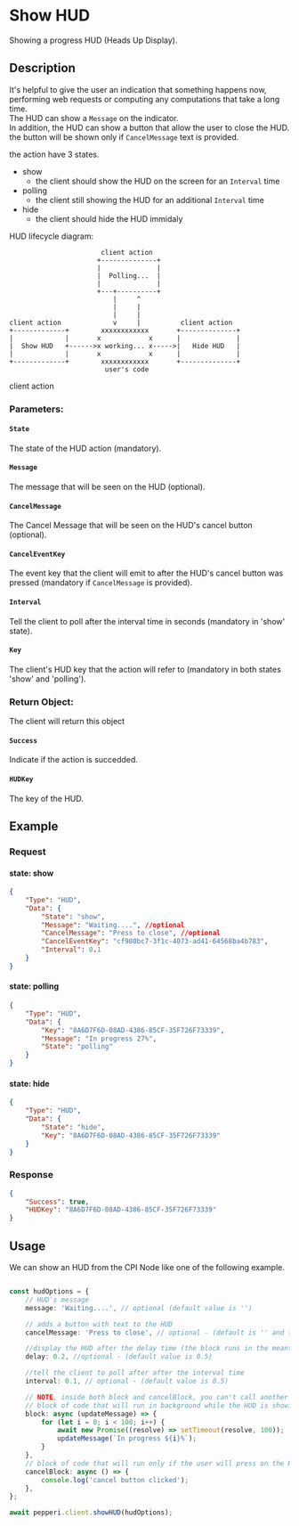 # Show HUD 
Showing a progress HUD (Heads Up Display).

## Description
 It's helpful to give the user an indication that something happens now,
performing web requests or computing any computations that take a long time. \
The HUD can show a ```Message``` on the indicator.\
In addition, the HUD can show a button that allow the user to close the HUD. the button will be shown only if ```CancelMessage``` text is provided. 

the action have 3 states. 
* show 
    - the client should show the HUD on the screen for an ```Interval``` time
* polling
    - the client still showing the HUD for an additional ```Interval``` time
* hide
    - the client should hide the HUD immidaly    



HUD lifecycle diagram:
```                  
                       client action
                      +--------------+
                      |              |
                      |  Polling...  |
                      |              |
                      +---+----------+
                          |     ^
                          |     |
                          |     |
client action             v     |          client action
+-------------+        xxxxxxxxxxxx       +--------------+
|             |       x            x      |              |
|  Show HUD   +------>x working... x----->|   Hide HUD   |
|             |       x            x      |              |
+-------------+        xxxxxxxxxxxx       +--------------+
                        user's code
```

client action


### Parameters:

#### ```State```
The state of the HUD action (mandatory). 
#### ```Message```
The message that will be seen on the HUD (optional). 
#### ```CancelMessage```
The Cancel Message that will be seen on the HUD's cancel button (optional). 
#### ```CancelEventKey```
The event key that the client will emit to after the HUD's cancel button was pressed (mandatory if ```CancelMessage``` is provided). 
#### ```Interval```
Tell the client to poll after the interval time in seconds  (mandatory in 'show' state). 
#### ```Key```
The client's HUD key that the action will refer to (mandatory in both states 'show' and 'polling'). 



### Return Object:
The client will return this object

#### ```Success```
Indicate if the action is succedded.
#### ```HUDKey```
The key of the HUD. 

## Example

### Request 
#### state: show
```json
{
    "Type": "HUD",
    "Data": {
        "State": "show",
        "Message": "Waiting....", //optional
        "CancelMessage": "Press to close", //optional
        "CancelEventKey": "cf980bc7-3f1c-4073-ad41-64568ba4b783",
        "Interval": 0.1
    }
}
```
#### state: polling
```json
{
    "Type": "HUD",
    "Data": {
        "Key": "8A6D7F6D-08AD-4386-85CF-35F726F73339",
        "Message": "In progress 27%",
        "State": "polling"
    }
}
```
#### state: hide
```json
{
    "Type": "HUD",
    "Data": {
        "State": "hide",
        "Key": "8A6D7F6D-08AD-4386-85CF-35F726F73339"
    }
}
```

### Response
```json
{
    "Success": true,
    "HUDKey": "8A6D7F6D-08AD-4386-85CF-35F726F73339"
}
```

## Usage
We can show an HUD from the CPI Node like one of the following example.

```typescript

const hudOptions = {
    // HUD's message
    message: 'Waiting....', // optional (default value is '')

    // adds a button with text to the HUD
    cancelMessage: 'Press to close', // optional - (default is '' and the botton is hidden)

    //display the HUD after the delay time (the block runs in the meantime)
    delay: 0.2, //optional - (default value is 0.5)

    //tell the client to poll after after the interval time
    interval: 0.1, // optional - (default value is 0.5)

    // NOTE, inside both block and cancelBlock, you can't call another client actions.
    // block of code that will run in background while the HUD is showing.
    block: async (updateMessage) => {
        for (let i = 0; i < 100; i++) {
            await new Promise((resolve) => setTimeout(resolve, 100));
            updateMessage(`In progress ${i}%`);
        }
    },
    // block of code that will run only if the user will press on the HUD'S cancel button.
    cancelBlock: async () => {
        console.log('cancel button clicked');
    },
};

await pepperi.client.showHUD(hudOptions);
```